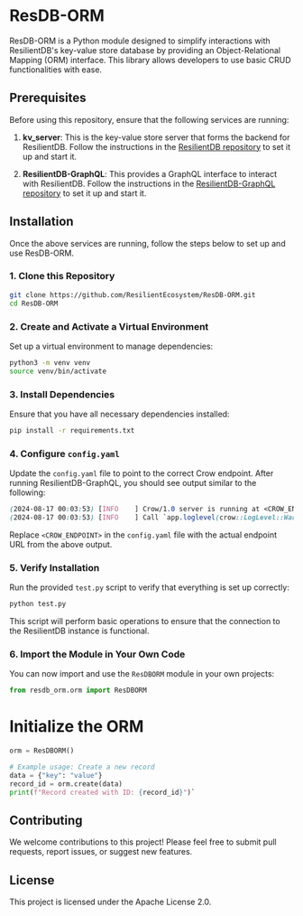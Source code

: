# ResDB-ORM

ResDB-ORM is a Python module designed to simplify interactions with ResilientDB's key-value store database by providing an Object-Relational Mapping (ORM) interface. This library allows developers to use basic CRUD functionalities with ease.

## Prerequisites

Before using this repository, ensure that the following services are running:

1. **kv_server**: This is the key-value store server that forms the backend for ResilientDB. Follow the instructions in the [ResilientDB repository](https://github.com/apache/incubator-resilientdb) to set it up and start it.

2. **ResilientDB-GraphQL**: This provides a GraphQL interface to interact with ResilientDB. Follow the instructions in the [ResilientDB-GraphQL repository](https://github.com/apache/incubator-resilientdb-graphql) to set it up and start it.

## Installation

Once the above services are running, follow the steps below to set up and use ResDB-ORM.

### 1. Clone this Repository

```bash
git clone https://github.com/ResilientEcosystem/ResDB-ORM.git
cd ResDB-ORM
```

### 2. Create and Activate a Virtual Environment

Set up a virtual environment to manage dependencies:

```bash
python3 -m venv venv
source venv/bin/activate
```

### 3. Install Dependencies

Ensure that you have all necessary dependencies installed:

```bash
pip install -r requirements.txt
```

### 4. Configure  `config.yaml`

Update the  `config.yaml`  file to point to the correct Crow endpoint. After running ResilientDB-GraphQL, you should see output similar to the following:

```scss
(2024-08-17 00:03:53) [INFO    ] Crow/1.0 server is running at <CROW_ENDPOINT> using 16 threads
(2024-08-17 00:03:53) [INFO    ] Call `app.loglevel(crow::LogLevel::Warning)` to hide Info level logs. 
```
Replace  `<CROW_ENDPOINT>`  in the  `config.yaml`  file with the actual endpoint URL from the above output.

### 5. Verify Installation

Run the provided  `test.py`  script to verify that everything is set up correctly:

```bash
python test.py
```
This script will perform basic operations to ensure that the connection to the ResilientDB instance is functional.

### 6. Import the Module in Your Own Code

You can now import and use the  `ResDBORM`  module in your own projects:

```python
from resdb_orm.orm import ResDBORM
```

# Initialize the ORM
```python
orm = ResDBORM()

# Example usage: Create a new record
data = {"key": "value"}
record_id = orm.create(data)
print(f"Record created with ID: {record_id}")` 
```

## Contributing

We welcome contributions to this project! Please feel free to submit pull requests, report issues, or suggest new features.

## License

This project is licensed under the  Apache License 2.0.

